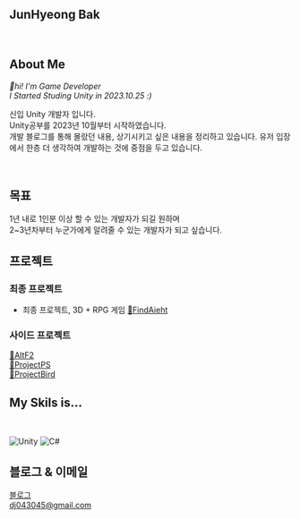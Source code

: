 
## JunHyeong Bak

</br>

## About Me

_👋hi! I'm Game Developer_   
_I Started Studing Unity in 2023.10.25 :)_  

신입 Unity 개발자 입니다.  
Unity공부를 2023년 10월부터 시작하였습니다.  
개발 블로그를 통해 몰랐던 내용, 상기시키고 싶은 내용을 정리하고 있습니다. 
유저 입장에서 한층 더 생각하여 개발하는 것에 중점을 두고 있습니다.

</br>

## 목표
  
1년 내로 1인분 이상 할 수 있는 개발자가 되길 원하며   
2~3년차부터 누군가에게 알려줄 수 있는 개발자가 되고 싶습니다. 
</br>

## 프로젝트

### 최종 프로젝트

- 최종 프로젝트, 3D + RPG 게임 [🔗FindAieht]([https://github.com/dj04304/Find_aiehT])

### 사이드 프로젝트

[🔗AltF2](https://github.com/dj04304/AltF2)  
[🔗ProjectPS](https://github.com/dj04304/ProjectPS)  
[🔗ProjectBird](https://github.com/dj04304/ProjectBird)  


## My Skils is...

</br>

![Unity](https://img.shields.io/badge/-Unity-%23000000?style=flat-square&logo=Unity)
![C#](https://img.shields.io/badge/-C%23-%7ED321?logo=Csharp&style=flat)

## 블로그 & 이메일

[블로그](https://dochistory.tistory.com/)   
<dj043045@gmail.com>

<!--
**dj04304/dj04304** is a ✨ _special_ ✨ repository because its `README.md` (this file) appears on your GitHub profile.

Here are some ideas to get you started:

- 🔭 I’m currently working on ...
- 🌱 I’m currently learning ...
- 👯 I’m looking to collaborate on ...
- 🤔 I’m looking for help with ...
- 💬 Ask me about ...
- 📫 How to reach me: ...
- 😄 Pronouns: ...
- ⚡ Fun fact: ...
-->
